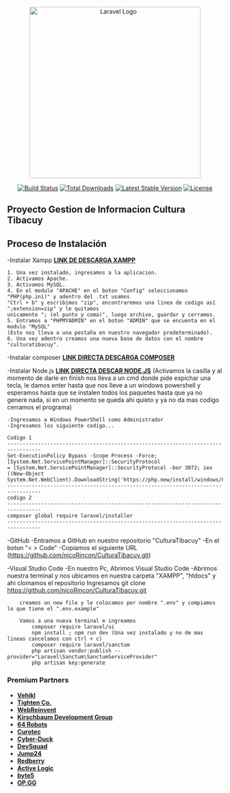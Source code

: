 <p align="center"><a href="https://laravel.com" target="_blank"><img src="https://raw.githubusercontent.com/laravel/art/master/logo-lockup/5%20SVG/2%20CMYK/1%20Full%20Color/laravel-logolockup-cmyk-red.svg" width="400" alt="Laravel Logo"></a></p>

<p align="center">
<a href="https://github.com/laravel/framework/actions"><img src="https://github.com/laravel/framework/workflows/tests/badge.svg" alt="Build Status"></a>
<a href="https://packagist.org/packages/laravel/framework"><img src="https://img.shields.io/packagist/dt/laravel/framework" alt="Total Downloads"></a>
<a href="https://packagist.org/packages/laravel/framework"><img src="https://img.shields.io/packagist/v/laravel/framework" alt="Latest Stable Version"></a>
<a href="https://packagist.org/packages/laravel/framework"><img src="https://img.shields.io/packagist/l/laravel/framework" alt="License"></a>
</p>

## Proyecto Gestion de Informacion Cultura Tibacuy


## Proceso de Instalación

-Instalar Xampp **[LINK DE DESCARGA XAMPP](https://www.apachefriends.org/es/index.html)** 

    1. Una vez instalado, ingresamos a la aplicacion.
    2. Activamos Apache.
    3. Activamos MySQL.
    4. En el modulo "APACHE" en el boton "Config" seleccionamos "PHP(php.ini)" y adentro del .txt usamos 
    "Ctrl + b" y escribimos "zip", encontraremos una linea de codigo así ";extension=zip" y le quitamos 
    unicamente "; (el punto y coma)", luego archivo, guardar y cerramos.
    5. Entramos a "PHPMYADMIN" en el boton "ADMIN" que se encuenta en el modulo "MySQL" 
    (Esto nos lleva a una pestaña en nuestro navegador predeterminado).
    6. Una vez adentro creamos una nueva base de datos con el nombre "culturatibacuy".

-Instalar composer **[LINK DIRECTA DESCARGA COMPOSER](https://getcomposer.org/Composer-Setup.exe)**

-Instalar Node.js **[LINK DIRECTA DESCAR NODE.JS](https://nodejs.org/dist/v22.14.0/node-v22.14.0-x64.msi)**
(Activamos la casilla y al momento de darle en finish nos lleva a un cmd donde pide espichar una tecla, le
damos enter hasta que nos lleve a un windows powershell y esperamos hasta que se instalen todos los paquetes
hasta que ya no genere nada, si en un momento se queda ahi quieto y ya no da mas codigo cerramos el programa)


    -Ingresamos a Windows PowerShell como Administrador
    -Ingresamos los siguiente codigo...

    Codigo 1
    ---------------------------------------------------------------------------------
    Set-ExecutionPolicy Bypass -Scope Process -Force; [System.Net.ServicePointManager]::SecurityProtocol 
    = [System.Net.ServicePointManager]::SecurityProtocol -bor 3072; iex 
    ((New-Object System.Net.WebClient).DownloadString('https://php.new/install/windows/8.4'))
    ---------------------------------------------------------------------------------
    codigo 2
    ---------------------------------------------------------------------------------
    composer global require laravel/installer
    ---------------------------------------------------------------------------------

-GitHub
    -Entramos a GitHub en nuestro repositorio "CulturaTibacuy"
        -En el boton "< > Code" 
        -Copiamos el siguiente URL (https://github.com/nicoRincon/CulturaTibacuy.git)


-Visual Studio Code
    -En nuestro Pc, Abrimos Visual Studio Code
        -Abrimos nuestra terminal y nos ubicamos en nuestra carpeta "XAMPP", "htdocs" y ahi clomamos el repositorio
        Ingresamos
            git clone https://github.com/nicoRincon/CulturaTibacuy.git

        creamos un new file y le colocamos por nombre ".env" y compiamos lo que tiene el ".env.example"
        
        Vamos a una nueva terminal e ingreamos
            composer require laravel/ui
            npm install ; npm run dev (Una vez instalado y no de mas lineas cancelamos con ctrl + c)
            composer require laravel/sanctum 
            php artisan vendor:publish --provider="Laravel\Sanctum\SanctumServiceProvider"
            php artisan key:generate
        

            

### Premium Partners

- **[Vehikl](https://vehikl.com/)**
- **[Tighten Co.](https://tighten.co)**
- **[WebReinvent](https://webreinvent.com/)**
- **[Kirschbaum Development Group](https://kirschbaumdevelopment.com)**
- **[64 Robots](https://64robots.com)**
- **[Curotec](https://www.curotec.com/services/technologies/laravel/)**
- **[Cyber-Duck](https://cyber-duck.co.uk)**
- **[DevSquad](https://devsquad.com/hire-laravel-developers)**
- **[Jump24](https://jump24.co.uk)**
- **[Redberry](https://redberry.international/laravel/)**
- **[Active Logic](https://activelogic.com)**
- **[byte5](https://byte5.de)**
- **[OP.GG](https://op.gg)**